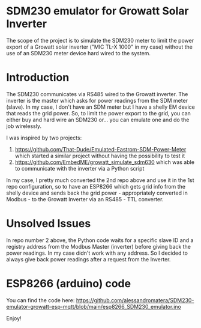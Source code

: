 # SDM230 emulator for Growatt Solar Inverter
The scope of the project is to simulate the SDM230 meter to limit the power export of a Growatt solar inverter ("MIC TL-X 1000" in my case) without the use of an SDM230 meter device hard wired to the system.

# Introduction
The SDM230 communicates via RS485 wired to the Growatt inverter. The inverter is the master which asks for power readings from the SDM meter (slave). In my case, I don't have an SDM meter but I have a shelly EM device that reads the grid power. So, to limit the power export to the grid, you can either buy and hard wire an SDM230 or... you can emulate one and do the job wirelessly.

I was inspired by two projects:
1. https://github.com/That-Dude/Emulated-Eastrom-SDM-Power-Meter which started a similar project without having the possibility to test it
2. https://github.com/EmbedME/growatt_simulate_sdm630 which was able to communicate with the inverter via a Python script

In my case, I pretty much converted the 2nd repo above and use it in the 1st repo configuration, so to have an ESP8266 which gets grid info from the shelly device and sends back the grid power - appropriately converted in Modbus - to the Growatt Inverter via an RS485 - TTL converter.

# Unsolved Issues
In repo number 2 above, the Python code waits for a specific slave ID and a registry address from the Modbus Master (inverter) before giving back the power readings. In my case didn't work with any address. So I decided to always give back power readings after a request from the Inverter.

# ESP8266 (arduino) code
You can find the code here:
https://github.com/alessandromatera/SDM230-emulator-growatt-esp-mqtt/blob/main/esp8266_SDM230_emulator.ino

Enjoy!
